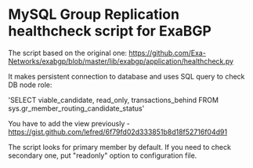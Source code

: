 # MySQL Group Replication healthcheck script for ExaBGP

The script based on the original one: https://github.com/Exa-Networks/exabgp/blob/master/lib/exabgp/application/healthcheck.py

It makes persistent connection to database and uses SQL query to check DB node role:

\'SELECT viable_candidate, read_only, transactions_behind FROM sys.gr_member_routing_candidate_status\'

You have to add the view previously - https://gist.github.com/lefred/6f79fd02d333851b8d18f52716f04d91

The script looks for primary member by default. If you need to check secondary one, put "readonly" option to configuration file.
